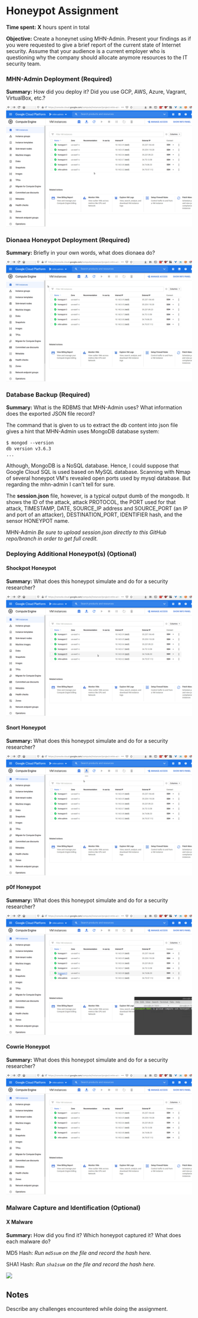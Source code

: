 # Honeypot Assignment

**Time spent:** **X** hours spent in total

**Objective:** Create a honeynet using MHN-Admin. Present your findings as if you were requested to give a brief report of the current state of Internet security. Assume that your audience is a current employer who is questioning why the company should allocate anymore resources to the IT security team.

### MHN-Admin Deployment (Required)

**Summary:** How did you deploy it? Did you use GCP, AWS, Azure, Vagrant, VirtualBox, etc.?

<img src="mhn-admin.gif">

### Dionaea Honeypot Deployment (Required)

**Summary:** Briefly in your own words, what does dionaea do?

<img src="dionaea-honeypot.gif">

### Database Backup (Required) 

**Summary:** What is the RDBMS that MHN-Admin uses? What information does the exported JSON file record?
  
 The command that is given to us to extract the db content into json file gives a hint that MHN-Admin uses MongoDB database system:
       
    $ mongod --version
    db version v3.6.3
    ...
    
Although, MongoDB is a NoSQL database. Hence, I could suppose that Google Cloud SQL is used based on MySQL database. Scanning with Nmap of several honeypot VM's revealed open ports used by mysql database. But regarding the mhn-admin I can't tell for sure.
  
The __session.json__ file, however, is a typical output dumb of the mongodb. It shows the ID of the attack, attack PROTOCOL, the PORT used for that attack, TIMESTAMP, DATE, SOURCE_IP address and SOURCE_PORT (an IP and port of an attacker), DESTINATION_PORT, IDENTIFIER hash, and the sensor HONEYPOT name.
    
MHN-Admin
*Be sure to upload session.json directly to this GitHub repo/branch in order to get full credit.*

### Deploying Additional Honeypot(s) (Optional)

#### Shockpot Honeypot

**Summary:** What does this honeypot simulate and do for a security researcher?

<img src="shockpot-honeypot.gif">

#### Snort Honeypot

**Summary:** What does this honeypot simulate and do for a security researcher?

<img src="snort-honeypot.gif">

#### p0f Honeypot

**Summary:** What does this honeypot simulate and do for a security researcher?

<img src="p0f-honeypot.gif">

#### Cowrie Honeypot

**Summary:** What does this honeypot simulate and do for a security researcher?

<img src="cowrie-honeypot.gif">


### Malware Capture and Identification (Optional)

#### X Malware

**Summary:** How did you find it? Which honeypot captured it? What does each malware do?

MD5 Hash: *Run `md5sum` on the file and record the hash here.*

SHA1 Hash: *Run `sha1sum` on the file and record the hash here.*

<img src="x-malware.gif">

## Notes

Describe any challenges encountered while doing the assignment.
